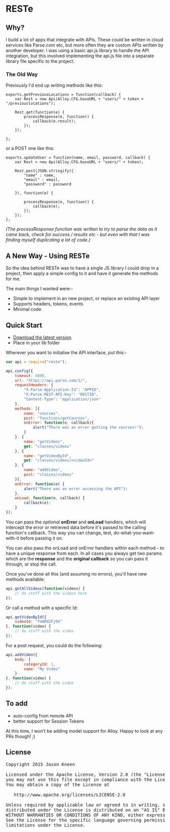 # RESTe

## Why?

I build a lot of apps that integrate with APIs. These could be written in cloud services like Parse.com etc, but more often they are custom APIs written by another developer. I was using a basic api.js library to handle the API integration, but this involved implementing the api.js file into a separate library file specific to the project.

### The Old Way

Previously I'd end up writing methods like this:

```JS
exports.getPreviousLocations = function(callback) {
    var Rest = new Api(Alloy.CFG.baseURL + "users/" + token + "/previouslocations");

    Rest.get(function(e) {
        processResponse(e, function() {
            callback(e.result);
        });
    });

};
```

or a POST one like this:

```JS
exports.updateUser = function(name, email, password, callback) {
    var Rest = new Api(Alloy.CFG.baseURL + "users/" + token);

    Rest.post(JSON.stringify({
        "name" : name,
        "email" : email,
        "password" : password

    }), function(e) {
       
        processResponse(e, function() {
            callback(e);
        });
    });
};
```

_(The processResponse function was written to try to parse the data as it came back, check for success / results etc - but even with that I was finding myself duplicating a lot of code.)_

## A New Way - Using RESTe

So the idea behind RESTe was to have a single JS library I could drop in a project, then apply a simple config to it and have *it* generate the methods for me.

The main things I wanted were:-

* Simple to implement in an new project, or replace an existing API layer
* Supports headers, tokens, events
* Minimal code


## Quick Start
* [Download the latest version](https://github.com/jasonkneen/reste).
* Place in your lib folder

Wherever you want to initialise the API interface, put this:-

```javascript
var api = require("reste");

api.config({
    timeout: 4000,
    url: "https://api.parse.com/1/",
    requestHeaders: {
        "X-Parse-Application-Id": "APPID",
        "X-Parse-REST-API-Key": "RESTID",
        "Content-Type": "application/json"
    },
    methods: [{
        name: "courses",
        post: "functions/getCourses",
        onError: function(e, callback){
        	alert("There was an error getting the courses!");
        }
    }, {
        name: "getVideos",
        get: "classes/videos"
    }, {
        name: "getVideoById",
        get: "classes/videos/<videoId>"
    }, {
        name: "addVideo",
        post: "classes/videos"
    }],
    onError: function(e) {
        alert("There was an error accessing the API");
    },
    onLoad: function(e, callback) {
        callback(e);
    }
});
```

You can pass the _optional_ **onError** and **onLoad** handlers, which will intercept the error or retrieved data before it's passed to the calling function's callback. This way you can change, test, do-what-you-want-with-it before passing it on.

You can also pass the onLoad and onError handlers within each method - to have a unique response from each. In all cases you always get two params which are the **response** and the **original callback** so you can pass it through, or stop the call.

Once you've done all this (and assuming no errors), you'll have new methods available:

```javascript
api.getAllVideos(function(videos) {
    // do stuff with the videos here
});
```

Or call a method with a specific Id:

```javascript
api.getVideoById({
    videoId: "fUAM4ZFj9X"    
}, function(video) {
    // do stuff with the video
});
```

For a post request, you could do the following:

```javascript
api.addVideo({
    body: {
        categoryId: 1,
        name: "My Video"
    }
}, function(video) {
    // do stuff with the video
});
```

## To add

* auto-config from remote API
* better support for Session Tokens

At this time, I won't be adding model support for Alloy. Happy to look at any PRs though! ;)

## License

<pre>
Copyright 2015 Jason Kneen

Licensed under the Apache License, Version 2.0 (the "License");
you may not use this file except in compliance with the License.
You may obtain a copy of the License at

   http://www.apache.org/licenses/LICENSE-2.0

Unless required by applicable law or agreed to in writing, software
distributed under the License is distributed on an "AS IS" BASIS,
WITHOUT WARRANTIES OR CONDITIONS OF ANY KIND, either express or implied.
See the License for the specific language governing permissions and
limitations under the License.
</pre>
